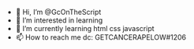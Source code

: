 - 👋 Hi, I’m @GcOnTheScript
- 👀 I’m interested in learning
- 🌱 I’m currently learning html css javascript
- 📫 How to reach me dc: GETCANCERAPELOW#1206 

<!---
GcOnTheScript/GcOnTheScript is a ✨ special ✨ repository because its `README.md` (this file) appears on your GitHub profile.
You can click the Preview link to take a look at your changes.
--->
